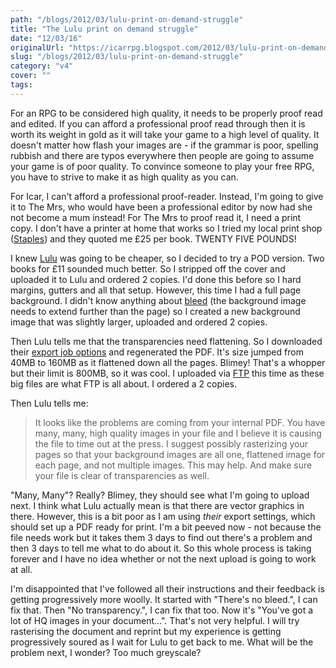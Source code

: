 ```yaml
---
path: "/blogs/2012/03/lulu-print-on-demand-struggle"
title: "The Lulu print on demand struggle"
date: "12/03/16"
originalUrl: "https://icarrpg.blogspot.com/2012/03/lulu-print-on-demand-struggle.html"
slug: "/blogs/2012/03/lulu-print-on-demand-struggle"
category: "v4"
cover: ""
tags:
---
```

For an RPG to be considered high quality, it needs to be properly proof read and edited. If you can afford a professional proof read through then it is worth its weight in gold as it will take your game to a high level of quality. It doesn't matter how flash your images are - if the grammar is poor, spelling rubbish and there are typos everywhere then people are going to assume your game is of poor quality. To convince someone to play your free RPG, you have to strive to make it as high quality as you can.  

For Icar, I can't afford a professional proof-reader. Instead, I'm going to give it to The Mrs, who would have been a professional editor by now had she not become a mum instead! For The Mrs to proof read it, I need a print copy. I don't have a printer at home that works so I tried my local print shop ([Staples]()) and they quoted me £25 per book. TWENTY FIVE POUNDS!  

I knew [Lulu](http://www.lulu.com/) was going to be cheaper, so I decided to try a POD version. Two books for £11 sounded much better. So I stripped off the cover and uploaded it to Lulu and ordered 2 copies. I'd done this before so I hard margins, gutters and all that setup.   However, this time I had a full page background. I didn't know anything about [bleed](http://connect.lulu.com/t5/Interior-Formatting/Creating-a-PDF-with-Bleed-in-InDesign/ta-p/78973) (the background image needs to extend further than the page) so I created a new background image that was slightly larger, uploaded and ordered 2 copies.  

Then Lulu tells me that the transparencies need flattening. So I downloaded their [export job options](http://connect.lulu.com/t5/Interior-Formatting/How-to-make-a-PDF-using-Adobe-InDesign/ta-p/32882) and regenerated the PDF. It's size jumped from 40MB to 160MB as it flattened down all the pages. Blimey! That's a whopper but their limit is 800MB, so it was cool. I uploaded via [FTP](http://connect.lulu.com/t5/Publishing-Process/How-can-I-upload-large-files-more-quickly-and-easily-Can-I/ta-p/33466) this time as these big files are what FTP is all about. I ordered a 2 copies.  

Then Lulu tells me:   

> It looks like the problems are coming from your internal PDF.  You have many, many, high quality images in your file and I believe it is causing the file to time out at the press.  I suggest possibly rasterizing your pages so that your background images are all one, flattened image for each page, and not multiple images.  This may help.  And make sure your file is clear of transparencies as well.

"Many, Many"? Really? Blimey, they should see what I'm going to upload next.  I think what Lulu actually mean is that there are vector graphics in there. However, this is a bit poor as I am using *their* export settings, which should set up a PDF ready for print. I'm a bit peeved now - not because the file needs work but it takes them 3 days to find out there's a problem and then 3 days to tell me what to do about it. So this whole process is taking forever and I have no idea whether or not the next upload is going to work at all.  

I'm disappointed that I've followed all their instructions and their feedback is getting progressively more woolly. It started with "There's no bleed.", I can fix that. Then "No transparency.", I can fix that too. Now it's "You've got a lot of HQ images in your document...". That's not very helpful.  I will try rasterising the document and reprint but my experience is getting progressively soured as I wait for Lulu to get back to me. What will be the problem next, I wonder? Too much greyscale?